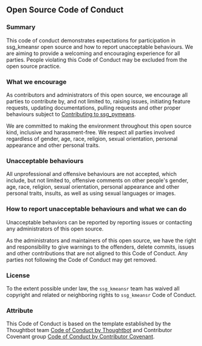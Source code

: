 ## Open Source Code of Conduct

### Summary

This code of conduct demonstrates expectations for participation in ssg_kmeansr open source and how to report unacceptable behaviours. We are aiming to provide a welcoming and encouraging experience for all parties. People violating this Code of Conduct may be excluded from the open source practice. 

### What we encourage 

As contributors and administrators of this open source, we encourage all parties to contribute by, and not limited to, raising issues, initiating feature requests, updating documentations, pulling requests and other proper behaviours subject to [Contributing to ssg_pymeans](https://github.com/UBC-MDS/ssg_pymeans/blob/master/CONTRIBUTING.md). 


We are committed to making the environment throughout this open source kind, inclusive and harassment-free. We respect all parties involved regardless of gender, age, race, religion, sexual orientation, personal appearance and other personal traits.  

### Unacceptable behaviours


All unprofessional and offensive behaviours are not accepted, which include, but not limited to, offensive comments on other people's gender, age, race, religion, sexual orientation, personal appearance and other personal traits, insults, as well as using sexual languages or images.

### How to report unacceptable behaviours and what we can do 

Unacceptable behaviors can be reported by reporting issues or contacting any administrators of this open source.

As the administrators and maintainers of this open source, we have the right and responsibility to give warnings to the offenders, delete commits, issues and other contributions that are not aligned to this Code of Conduct. Any parties not following the Code of Conduct may get removed.


### License

To the extent possible under law, the `ssg_kmeansr` team has waived all copyright and related or neighboring rights to `ssg_kmeansr` Code of Conduct.



### Attribute

This Code of Conduct is based on the template established by the Thoughtbot team [Code of Conduct by Thoughtbot](https://thoughtbot.com/open-source-code-of-conduct) and Contributor Covenant group [Code of Conduct by Contributor Covenant](https://www.contributor-covenant.org/). 



